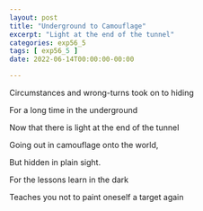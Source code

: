 ```yaml
---
layout: post
title: "Underground to Camouflage"
excerpt: "Light at the end of the tunnel"
categories: exp56_5
tags: [ exp56_5 ]
date: 2022-06-14T00:00:00-00:00

---
```


Circumstances and wrong-turns took on to hiding 

For a long time in the underground 

Now that there is light at the end of the tunnel

Going out in camouflage onto the world,

But hidden in plain sight.

For the lessons learn in the dark

Teaches you not to paint oneself a target again
